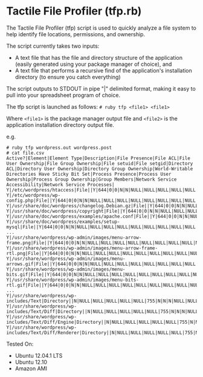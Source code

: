 # Tactile File Profiler (tfp.rb)

The Tactile File Profiler (tfp) script is used to quickly analyze a file system to help identify file locations, permissions, and ownership.

The script currently takes two inputs:
- A text file that has the file and directory structure of the application (easily generated using your package manager of choice), and
- A text file that performs a recursive find of the application's installation directory (to ensure you catch everything)

The script outputs to STDOUT in pipe "|" delimited format, making it easy to pull into your spreadsheet program of choice.

The tfp script is launched as follows:
`# ruby tfp <file1> <file1>`

Where `<file1>` is the package manager output file and `<file2>` is the application installation directory output file.

e.g.
<pre><code># ruby tfp wordpress.out wordpress.post
# cat file.csv
Active?|Element|Element Type|Description|File Presence|File ACL|File User Ownership|File Group Ownership|File setuid|File setgid|Directory ACL|Directory User Ownership|Directory Group Ownership|World-Writable Directories Have Sticky Bit Set|Process Presence|Process User Ownership|Process Group Ownership|Group Members|Network Service Accessibility|Network Service Processes|
Y|/etc/wordpress/htaccess|File||Y|644|0|0|N|N|NULL|NULL|NULL|NULL|NULL|NULL|NULL|NULL|NULL|NULL
Y|/etc/wordpress/wp-config.php|File||Y|644|0|0|N|N|NULL|NULL|NULL|NULL|NULL|NULL|NULL|NULL|NULL|NULL
Y|/usr/share/doc/wordpress/changelog.Debian.gz|File||Y|644|0|0|N|N|NULL|NULL|NULL|NULL|NULL|NULL|NULL|NULL|NULL|NULL
Y|/usr/share/doc/wordpress/copyright|File||Y|644|0|0|N|N|NULL|NULL|NULL|NULL|NULL|NULL|NULL|NULL|NULL|NULL
Y|/usr/share/doc/wordpress/examples/apache.conf|File||Y|644|0|0|N|N|NULL|NULL|NULL|NULL|NULL|NULL|NULL|NULL|NULL|NULL
Y|/usr/share/doc/wordpress/examples/setup-mysql|File||Y|644|0|0|N|N|NULL|NULL|NULL|NULL|NULL|NULL|NULL|NULL|NULL|NULL
...
Y|/usr/share/wordpress/wp-admin/images/menu-arrow-frame.png|File||Y|644|0|0|N|N|NULL|NULL|NULL|NULL|NULL|NULL|NULL|NULL|NULL|NULL
Y|/usr/share/wordpress/wp-admin/images/menu-arrow-frame-rtl.png|File||Y|644|0|0|N|N|NULL|NULL|NULL|NULL|NULL|NULL|NULL|NULL|NULL|NULL
Y|/usr/share/wordpress/wp-admin/images/menu-arrows.gif|File||Y|644|0|0|N|N|NULL|NULL|NULL|NULL|NULL|NULL|NULL|NULL|NULL|NULL
Y|/usr/share/wordpress/wp-admin/images/menu-bits.gif|File||Y|644|0|0|N|N|NULL|NULL|NULL|NULL|NULL|NULL|NULL|NULL|NULL|NULL
Y|/usr/share/wordpress/wp-admin/images/menu-bits-rtl.gif|File||Y|644|0|0|N|N|NULL|NULL|NULL|NULL|NULL|NULL|NULL|NULL|NULL|NULL
...
Y|/usr/share/wordpress/wp-includes/Text|Directory||N|NULL|NULL|NULL|NULL|NULL|755|N|N|N|NULL|NULL|NULL|NULL|NULL|NULL
Y|/usr/share/wordpress/wp-includes/Text/Diff|Directory||N|NULL|NULL|NULL|NULL|NULL|755|N|N|N|NULL|NULL|NULL|NULL|NULL|NULL
Y|/usr/share/wordpress/wp-includes/Text/Diff/Engine|Directory||N|NULL|NULL|NULL|NULL|NULL|755|N|N|N|NULL|NULL|NULL|NULL|NULL|NULL
Y|/usr/share/wordpress/wp-includes/Text/Diff/Renderer|Directory||N|NULL|NULL|NULL|NULL|NULL|755|N|N|N|NULL|NULL|NULL|NULL|NULL|NULL
</pre></code>

Tested On:
- Ubuntu 12.04.1 LTS
- Ubuntu 12.10
- Amazon AMI
